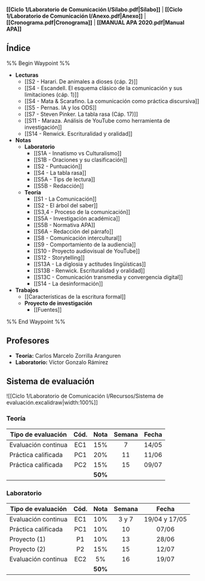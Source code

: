 **[[Ciclo 1/Laboratorio de Comunicación I/Sílabo.pdf|Sílabo]]** | **[[Ciclo 1/Laboratorio de Comunicación I/Anexo.pdf|Anexo]]** | **[[Cronograma.pdf|Cronograma]]** | **[[MANUAL APA 2020.pdf|Manual APA]]**

## Índice

%% Begin Waypoint %%
- **Lecturas**
	- [[S2 - Harari. De animales a dioses (cáp. 2)]]
	- [[S4 - Escandell. El esquema clásico de la comunicación y sus limitaciones (cáp. 1)]]
	- [[S4 - Mata & Scarafino. La comunicación como práctica discursiva]]
	- [[S5 - Pernas. IA y los ODS]]
	- [[S7 - Steven Pinker. La tabla rasa (Cáp. 17)]]
	- [[S11 - Maraza. Análisis de YouTube como herramienta de investigación]]
	- [[S14 - Renwick. Escrituralidad y oralidad]]
- **Notas**
	- **Laboratorio**
		- [[S1A - Innatismo vs Culturalismo]]
		- [[S1B - Oraciones y su clasificación]]
		- [[S2 - Puntuación]]
		- [[S4 - La tabla rasa]]
		- [[S5A - Tips de lectura]]
		- [[S5B - Redacción]]
	- **Teoría**
		- [[S1 - La Comunicación]]
		- [[S2 - El árbol del saber]]
		- [[S3,4 - Proceso de la comunicación]]
		- [[S5A - Investigación académica]]
		- [[S5B - Normativa APA]]
		- [[S6A - Redacción del párrafo]]
		- [[S8 - Comunicación intercultural]]
		- [[S9 - Comportamiento de la audiencia]]
		- [[S10 - Proyecto audiovisual de YouTube]]
		- [[S12 - Storytelling]]
		- [[S13A - La diglosia y actitudes lingüísticas]]
		- [[S13B - Renwick. Escrituralidad y oralidad]]
		- [[S13C - Comunicación transmedia y convergencia digital]]
		- [[S14 - La desinformación]]
- **Trabajos**
	- [[Características de la escritura formal]]
	- **Proyecto de investigación**
		- [[Fuentes]]

%% End Waypoint %%

## Profesores 

- **Teoría:** Carlos Marcelo Zorrilla Aranguren
- **Laboratorio:** Víctor Gonzalo Rámirez

## Sistema de evaluación

![[Ciclo 1/Laboratorio de Comunicación I/Recursos/Sistema de evaluación.excalidraw|width:100%]]

### Teoría

| Tipo de evaluación  | Cód. |  Nota   | Semana | Fecha |
| ------------------- | :--: | :-----: | :----: | :---: |
| Evaluación continua | EC1  |   15%   |   7    | 14/05 |
| Práctica calificada | PC1  |   20%   |   11   | 11/06 |
| Práctica calificada | PC2  |   15%   |   15   | 09/07 |
|                     |      | **50%** |        |       |

### Laboratorio

| Tipo de evaluación  | Cód. |  Nota   | Semana |     Fecha     |
| ------------------- | :--: | :-----: | :----: | :-----------: |
| Evaluación continua | EC1  |   10%   | 3 y 7  | 19/04 y 17/05 |
| Práctica calificada | PC1  |   10%   |   10   |     07/06     |
| Proyecto (1)        |  P1  |   10%   |   13   |     28/06     |
| Proyecto (2)        |  P2  |   15%   |   15   |     12/07     |
| Evaluación continua | EC2  |   5%    |   16   |     19/07     |
|                     |      | **50%** |        |               |
